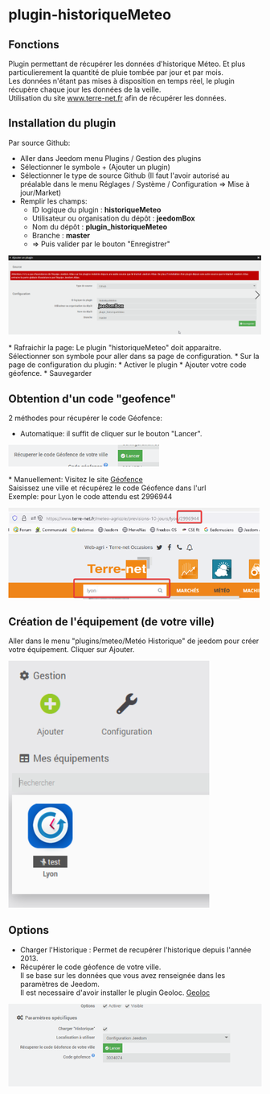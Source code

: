 # plugin-historiqueMeteo

## Fonctions

Plugin permettant de récupérer les données d'historique Méteo. Et plus particulierement la quantité de pluie tombée par jour et par mois.
<br/>Les données n'étant pas mises à disposition en temps réel, le plugin récupère chaque jour les données de la veille. 
<br/>Utilisation du site <a href="https://www.terre-net.fr" target="_blank"> www.terre-net.fr</a> afin de récupérer les données.


## Installation du plugin
Par source Github:
* Aller dans Jeedom menu Plugins / Gestion des plugins
* Sélectionner le symbole + (Ajouter un plugin)
* Sélectionner le type de source Github (Il faut l'avoir autorisé au préalable dans le menu Réglages / Système / Configuration => Mise à jour/Market)
* Remplir les champs:
  * ID logique du plugin : **historiqueMeteo**
  * Utilisateur ou organisation du dépôt : **jeedomBox**
  * Nom du dépôt : **plugin_historiqueMeteo**
  * Branche : **master**
  * => Puis valider par le bouton "Enregistrer"
<p align="left">
  <img src="../images/ajout.png" width="600" title="Ajouter">
</p>
* Rafraichir la page: Le plugin "historiqueMeteo" doit apparaitre. Sélectionner son symbole pour aller dans sa page de configuration.
* Sur la page de configuration du plugin:
  * Activer le plugin
  * Ajouter votre code géofence.
  * Sauvegarder
 

## Obtention d'un code "geofence"
2 méthodes pour récupérer le code Géofence:
  * Automatique: il suffit de cliquer sur le bouton "Lancer".
 <p align="left">
  <img src="../images/boutonGeofence.png" width="300" title="Configuration geofence">
</p>
  * Manuellement:
    Visitez le site <a href="https://www.terre-net.fr/meteo-agricole/previsions-10-jours/lyon/2996944" target="_blank">Géofence </a>
    <br/>Saisissez une ville et récupérez le code Géofence dans l'url
    <br/>Exemple: pour Lyon le code attendu est 2996944
 <p align="left">
  <img src="../images/codeGeofence.png" width="500" title="Configuration geofence">
</p>


## Création de l'équipement (de votre ville)
Aller dans le menu "plugins/meteo/Metéo Historique" de jeedom pour créer votre équipement.
Cliquer sur Ajouter.
<p align="left">
  <img src="../images/ajouterPlugin.png" width="400" title="Ajouter">
</p>

## Options
* Charger l'Historique : Permet de recupérer l'historique depuis l'année 2013.
* Récupérer le code géofence de votre ville. <br/>Il se base sur les données que vous avez renseignée dans les paramètres de Jeedom.<br/> Il est necessaire d'avoir installer le plugin Geoloc. <a href="https://doc.jeedom.com/fr_FR/plugins/organization/geoloc/" target="_blank">Geoloc</a>
<p align="left">
  <img src="../images/options.png" width="600" title="Options">
</p>
